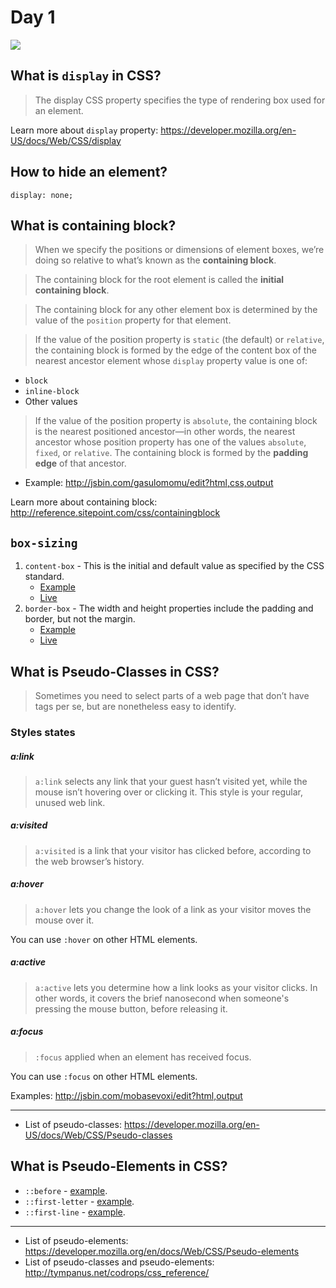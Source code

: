 # Day 1

![](http://tclhost.com/clya4nh.gif)

## What is `display` in CSS?

> The display CSS property specifies the type of rendering box used for an element.

Learn more about `display` property: https://developer.mozilla.org/en-US/docs/Web/CSS/display

## How to hide an element?

`display: none;`

## What is containing block?

> When we specify the positions or dimensions of element boxes, we’re doing so relative to what’s known as the __containing block__.

> The containing block for the root element is called the __initial containing block__.

> The containing block for any other element box is determined by the value of the `position` property for that element.

> If the value of the position property is `static` (the default) or `relative`, the containing block is formed by the edge of the content box of the nearest ancestor element whose `display` property value is one of:

+ `block`
+ `inline-block`
+ Other values

> If the value of the position property is `absolute`, the containing block is the nearest positioned ancestor—in other words, the nearest ancestor whose position property has one of the values `absolute`, `fixed`, or `relative`. The containing block is formed by the __padding edge__ of that ancestor.

+ Example: http://jsbin.com/gasulomomu/edit?html,css,output

Learn more about containing block: http://reference.sitepoint.com/css/containingblock

## `box-sizing`

1. `content-box` - This is the initial and default value as specified by the CSS standard.
    + [Example](http://jsbin.com/luxoritabo/edit?html,css)
    + [Live](http://output.jsbin.com/luxoritabo)
2. `border-box` - The width and height properties include the padding and border, but not the margin.
    + [Example](http://jsbin.com/xerakocoqi/edit?html,css,output)
    + [Live](http://output.jsbin.com/xerakocoqi)

## What is Pseudo-Classes in CSS?

> Sometimes you need to select parts of a web page that don’t have tags per se, but are nonetheless easy to identify.

### Styles states

##### a:link

> `a:link` selects any link that your guest hasn’t visited yet, while the mouse isn’t hovering over or clicking it. This style is your regular, unused web link.

##### a:visited

> `a:visited` is a link that your visitor has clicked before, according to the web browser’s history.

##### a:hover

> `a:hover` lets you change the look of a link as your visitor moves the mouse over it.

You can use `:hover` on other HTML elements.

##### a:active

> `a:active` lets you determine how a link looks as your visitor clicks. In other words, it covers the brief nanosecond when someone's pressing the mouse button, before releasing it.

##### a:focus

> `:focus` applied when an element has received focus.

You can use `:focus` on other HTML elements.

Examples: http://jsbin.com/mobasevoxi/edit?html,output

---

+ List of pseudo-classes: https://developer.mozilla.org/en-US/docs/Web/CSS/Pseudo-classes

## What is Pseudo-Elements in CSS?

+ `::before` - [example](http://jsbin.com/vaboxor/edit?html,output).
+ `::first-letter` - [example](http://jsbin.com/yelumu/edit?html,output).
+ `::first-line` - [example](http://jsbin.com/puwafu/edit?html,output).

---

+ List of pseudo-elements: https://developer.mozilla.org/en/docs/Web/CSS/Pseudo-elements
+ List of pseudo-classes and pseudo-elements: http://tympanus.net/codrops/css_reference/


